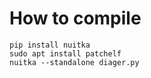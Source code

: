 # How to compile
```code
pip install nuitka
sudo apt install patchelf
nuitka --standalone diager.py
```
